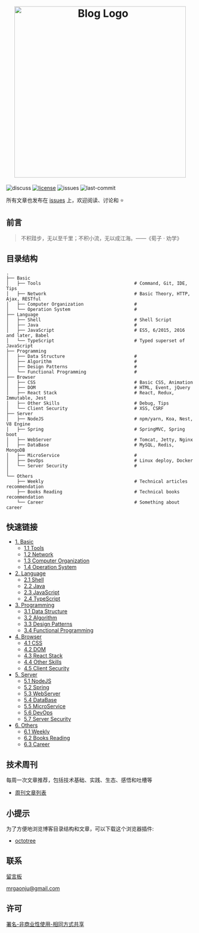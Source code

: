 <h1 align="center">
    <img width="460" src="https://github.com/muwenzi/Program-Blog/blob/next/resource/img/logo.svg" alt="Blog Logo">
</h1>

![discuss][discuss-image]
[![license][license-image]][license-url]
![issues][issues-image]
![last-commit][last-commit-image]

所有文章也发布在 [issues][issues-url] 上，欢迎阅读、讨论和 :star:

## 前言

> 不积跬步，无以至千里；不积小流，无以成江海。——《荀子 · 劝学》

## 目录结构

```text
.
├── Basic
│   ├── Tools                                   # Command, Git, IDE, Tips
│   ├── Network                                 # Basic Theory, HTTP, Ajax, RESTful
│   ├── Computer Organization                   # 
│   └── Operation System                        # 
├── Language
│   ├── Shell                                   # Shell Script
│   ├── Java                                    #
│   ├── JavaScript                              # ES5, 6/2015, 2016 and later, Babel
│   └── TypeScript                              # Typed superset of JavaScript
├── Programming
│   ├── Data Structure                          # 
│   ├── Algorithm                               # 
│   ├── Design Patterns                         # 
│   └── Functional Programming                  # 
├── Browser
│   ├── CSS                                     # Basic CSS, Animation
│   ├── DOM                                     # HTML, Event, jQuery
│   ├── React Stack                             # React, Redux, Immutable, Jest
│   ├── Other Skills                            # Debug, Tips
│   └── Client Security                         # XSS, CSRF
├── Server
│   ├── NodeJS                                  # npm/yarn, Koa, Nest, V8 Engine
│   ├── Spring                                  # SpringMVC, Spring boot
│   ├── WebServer                               # Tomcat, Jetty, Nginx
│   ├── DataBase                                # MySQL, Redis, MongoDB
│   ├── MicroService                            # 
│   ├── DevOps                                  # Linux deploy, Docker
│   └── Server Security                         # 
│
└── Others
    ├── Weekly                                  # Technical articles recommendation
    ├── Books Reading                           # Technical books recommendation
    └── Career                                  # Something about career
```

## 快速链接

- [1. Basic](https://github.com/muwenzi/Program-Blog/blob/master/1.%20Basic/index.md)
  - [1.1 Tools]()
  - [1.2 Network]()
  - [1.3 Computer Organization]()
  - [1.4 Operation System]()
- [2. Language](https://github.com/muwenzi/Program-Blog/blob/master/2.%20Language/index.md)
  - [2.1 Shell]()
  - [2.2 Java]()
  - [2.3 JavaScript]()
  - [2.4 TypeScript]()
- [3. Programming](https://github.com/muwenzi/Program-Blog/blob/master/3.%20Programming/index.md)
  - [3.1 Data Structure]()
  - [3.2 Algorithm]()
  - [3.3 Design Patterns]()
  - [3.4 Functional Programming]()
- [4. Browser](https://github.com/muwenzi/Program-Blog/blob/master/4.%20Client/index.md)
  - [4.1 CSS]()
  - [4.2 DOM]()
  - [4.3 React Stack]()
  - [4.4 Other Skills]()
  - [4.5 Client Security]()
- [5. Server](https://github.com/muwenzi/Program-Blog/blob/master/5.%20Server/index.md)
  - [5.1 NodeJS]()
  - [5.2 Spring]()
  - [5.3 WebServer]()
  - [5.4 DataBase]()
  - [5.5 MicroService]()
  - [5.6 DevOps]()
  - [5.7 Server Security]()
- [6. Others](https://github.com/muwenzi/Program-Blog/blob/master/6.%20Others/index.md)
  - [6.1 Weekly]()
  - [6.2 Books Reading]()
  - [6.3 Career]()

## 技术周刊

每周一次文章推荐，包括技术基础、实践、生态、感悟和吐槽等

- [周刊文章列表][weekly-url]

## 小提示

为了方便地浏览博客目录结构和文章，可以下载这个浏览器插件:

- [octotree][octotree-url]

## 联系

[留言板][message-board-url]

mrgaonju@gmail.com

## 许可

[署名-非商业性使用-相同方式共享](https://img.shields.io/badge/license-CC%20BY--NC--SA-green.svg?style=flat-square)

[license-image]: https://img.shields.io/badge/license-CC%20BY--NC--SA-green.svg?style=flat-square
[discuss-image]: https://img.shields.io/badge/discuss-welcome-brightgreen.svg?style=flat-square
[issues-image]: https://img.shields.io/github/issues/muwenzi/program-blog.svg?style=flat-square
[last-commit-image]: https://img.shields.io/github/last-commit/muwenzi/program-blog.svg?style=flat-square

[license-url]: https://creativecommons.org/licenses/by-nc-sa/4.0/deed.zh
[english-url]: https://github.com/muwenzi/Program-Blog/tree/english
[issues-url]: https://github.com/muwenzi/Program-Blog/issues?q=is%3Aissue+is%3Aopen+label%3Azh-CN
[octotree-url]: https://github.com/buunguyen/octotree
[message-board-url]: https://github.com/muwenzi/Program-Blog/issues/91
[weekly-url]: https://github.com/muwenzi/Program-Blog/issues?q=is%3Aissue+is%3Aopen+label%3Aweekly
